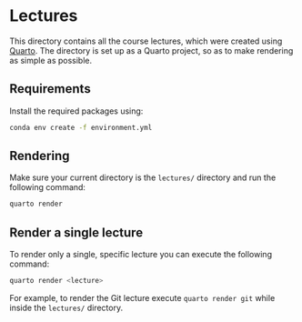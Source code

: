 # Lectures

This directory contains all the course lectures, which were created using
[Quarto](https://quarto.org/). The directory is set up as a Quarto project,
so as to make rendering as simple as possible.

## Requirements

Install the required packages using:

```bash
conda env create -f environment.yml
```

## Rendering

Make sure your current directory is the `lectures/` directory and run the
following command:

```bash
quarto render
```

## Render a single lecture

To render only a single, specific lecture you can execute the following command:

```bash
quarto render <lecture>
```

For example, to render the Git lecture execute `quarto render git` while inside
the `lectures/` directory.
